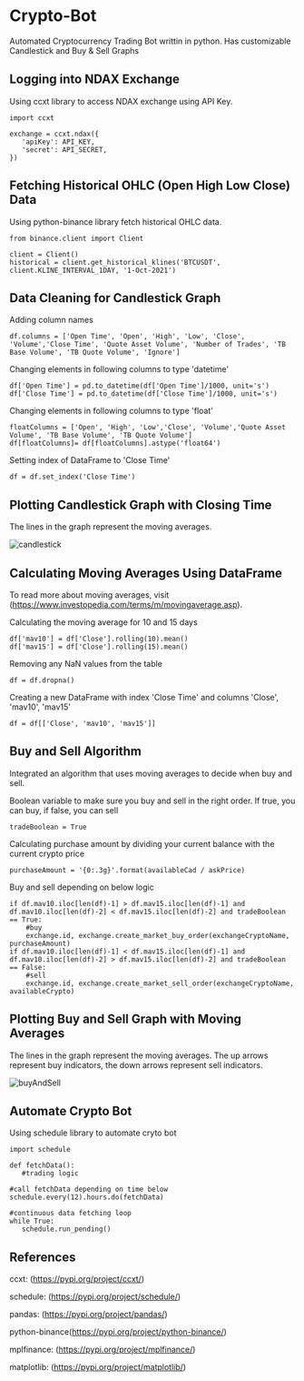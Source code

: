 # Crypto-Bot
 Automated Cryptocurrency Trading Bot writtin in python. Has customizable Candlestick and Buy & Sell Graphs

## Logging into NDAX Exchange
Using ccxt library to access NDAX exchange using API Key.
```
import ccxt

exchange = ccxt.ndax({
   'apiKey': API_KEY,
   'secret': API_SECRET,
})
```
## Fetching Historical OHLC (Open High Low Close) Data
Using python-binance library fetch historical OHLC data.
```
from binance.client import Client

client = Client()
historical = client.get_historical_klines('BTCUSDT', client.KLINE_INTERVAL_1DAY, '1-Oct-2021')
```
## Data Cleaning for Candlestick Graph
Adding column names
```
df.columns = ['Open Time', 'Open', 'High', 'Low', 'Close', 'Volume','Close Time', 'Quote Asset Volume', 'Number of Trades', 'TB Base Volume', 'TB Quote Volume', 'Ignore']
 ```

Changing elements in following columns to type 'datetime'
```
df['Open Time'] = pd.to_datetime(df['Open Time']/1000, unit='s')
df['Close Time'] = pd.to_datetime(df['Close Time']/1000, unit='s')
```

Changing elements in following columns to type 'float'
```
floatColumns = ['Open', 'High', 'Low','Close', 'Volume','Quote Asset Volume', 'TB Base Volume', 'TB Quote Volume']
df[floatColumns]= df[floatColumns].astype('float64')
```

Setting index of DataFrame to 'Close Time'
```
df = df.set_index('Close Time')
```
## Plotting Candlestick Graph with Closing Time
The lines in the graph represent the moving averages.

![candlestick](https://user-images.githubusercontent.com/41726552/159150975-c86b4c74-0428-4832-b797-7538cb592210.png)

## Calculating Moving Averages Using DataFrame
To read more about moving averages, visit (https://www.investopedia.com/terms/m/movingaverage.asp).

Calculating the moving average for 10 and 15 days
```
df['mav10'] = df['Close'].rolling(10).mean()
df['mav15'] = df['Close'].rolling(15).mean()
```
Removing any NaN values from the table
```
df = df.dropna()
```
Creating a new DataFrame with index 'Close Time' and columns 'Close', 'mav10', 'mav15'
```
df = df[['Close', 'mav10', 'mav15']]
```

## Buy and Sell Algorithm
Integrated an algorithm that uses moving averages to decide when buy and sell.

Boolean variable to make sure you buy and sell in the right order. If true, you can buy, if false, you can sell
```
tradeBoolean = True
```
Calculating purchase amount by dividing your current balance with the current crypto price
```
purchaseAmount = '{0:.3g}'.format(availableCad / askPrice)
```
Buy and sell depending on below logic
```
if df.mav10.iloc[len(df)-1] > df.mav15.iloc[len(df)-1] and df.mav10.iloc[len(df)-2] < df.mav15.iloc[len(df)-2] and tradeBoolean == True:
    #buy
    exchange.id, exchange.create_market_buy_order(exchangeCryptoName, purchaseAmount)
if df.mav10.iloc[len(df)-1] < df.mav15.iloc[len(df)-1] and df.mav10.iloc[len(df)-2] > df.mav15.iloc[len(df)-2] and tradeBoolean == False:
    #sell
    exchange.id, exchange.create_market_sell_order(exchangeCryptoName, availableCrypto)
```

## Plotting Buy and Sell Graph with Moving Averages
The lines in the graph represent the moving averages.
The up arrows represent buy indicators, the down arrows represent sell indicators.

![buyAndSell](https://user-images.githubusercontent.com/41726552/159150970-f81e5fad-28ba-4c11-abf2-2901a803e8de.png)

## Automate Crypto Bot
Using schedule library to automate cryto bot
```
import schedule

def fetchData():
   #trading logic

#call fetchData depending on time below
schedule.every(12).hours.do(fetchData)

#continuous data fetching loop
while True:
   schedule.run_pending()
```
## References
ccxt: (https://pypi.org/project/ccxt/)

schedule: (https://pypi.org/project/schedule/)

pandas: (https://pypi.org/project/pandas/)

python-binance(https://pypi.org/project/python-binance/)

mplfinance: (https://pypi.org/project/mplfinance/)

matplotlib: (https://pypi.org/project/matplotlib/)


